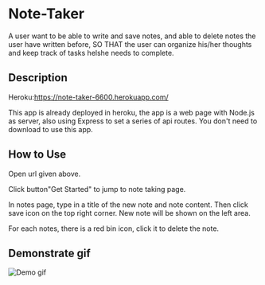 # Note-Taker

A user want to be able to write and save notes,
and able to delete notes the user have written before,
SO THAT the user can organize his/her thoughts and keep track of tasks helshe needs to complete.

## Description

Heroku:https://note-taker-6600.herokuapp.com/

This app is already deployed in heroku, the app is a web page with Node.js as server, also using Express to set a series of api routes. You don't need to download to use this app. 



## How to Use

Open url given above.

Click button"Get Started" to jump to note taking page.

In notes page, type in a title of the new note and note content. Then click save icon on the top right corner. New note will be shown on the left area. 

For each notes, there is a red bin icon, click it to delete the note.

## Demonstrate gif
![Demo gif](public/assets/demo/demo.gif)



